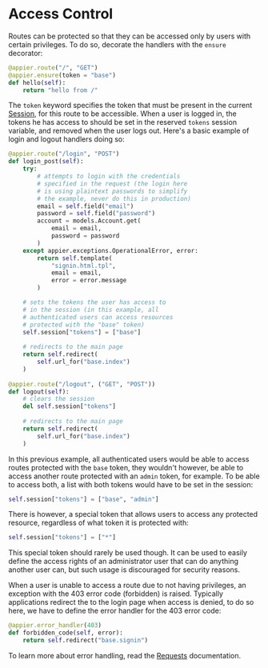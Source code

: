 # Access Control

Routes can be protected so that they can be accessed only by users with 
certain privileges. To do so, decorate the handlers with the `ensure` decorator:

```python
@appier.route("/", "GET")
@appier.ensure(token = "base")
def hello(self):
    return "hello from /"
```

The `token` keyword specifies the token that must be present in the current
[Session](sessions.md), for this route to be accessible. When a user is logged
in, the tokens he has access to should be set in the reserved `tokens` session
variable, and removed when the user logs out. Here's a basic example of login
and logout handlers doing so:

```python
@appier.route("/login", "POST")
def login_post(self):
    try: 
    	# attempts to login with the credentials 
    	# specified in the request (the login here
    	# is using plaintext passwords to simplify
    	# the example, never do this in production)
   		email = self.field("email")
   	 	password = self.field("password")
    	account = models.Account.get(
   	        email = email, 
   	       	password = password
   	    )
    except appier.exceptions.OperationalError, error:
        return self.template(
            "signin.html.tpl",
            email = email,
            error = error.message
        )

    # sets the tokens the user has access to 
    # in the session (in this example, all 
    # authenticated users can access resources 
    # protected with the "base" token)
    self.session["tokens"] = ["base"]
    
    # redirects to the main page
    return self.redirect(
   	    self.url_for("base.index")
    )
 
@appier.route("/logout", ("GET", "POST"))
def logout(self):
	# clears the session
    del self.session["tokens"]
    
    # redirects to the main page
    return self.redirect(
        self.url_for("base.index")
    )
```

In this previous example, all authenticated users would be able to access
routes protected with the `base` token, they wouldn't however, be able to
access another route protected with an `admin` token, for example. To be able
to access both, a list with both tokens would have to be set in the session:

```python
self.session["tokens"] = ["base", "admin"]
```

There is however, a special token that allows users to access any protected
resource, regardless of what token it is protected with:

```python
self.session["tokens"] = ["*"]
```

This special token should rarely be used though. It can be used to easily
define the access rights of an administrator user that can do anything
another user can, but such usage is discouraged for security reasons.

When a user is unable to access a route due to not having privileges, 
an exception with the 403 error code (forbidden) is raised. Typically
applications redirect the to the login page when access is denied, to
do so here, we have to define the error handler for the 403 error code:

```python
@appier.error_handler(403)
def forbidden_code(self, error):
	return self.redirect("base.signin")
```

To learn more about error handling, read the [Requests](requests.md)
documentation.
